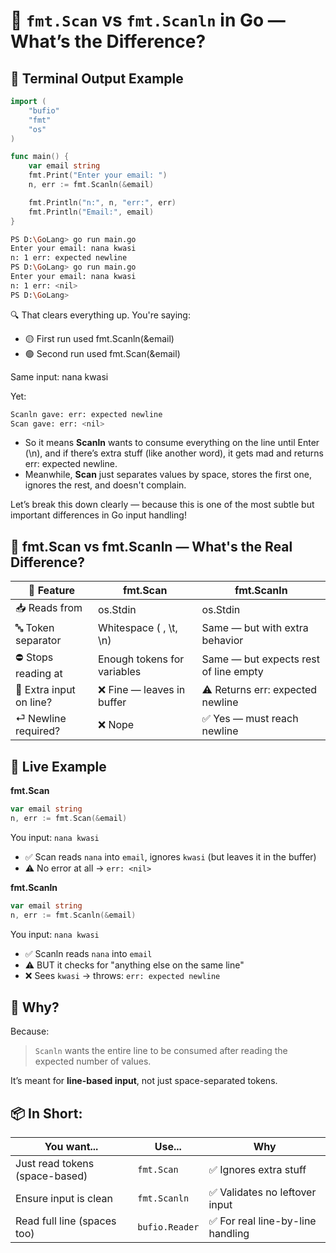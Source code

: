 # 🥊 `fmt.Scan` vs `fmt.Scanln` in Go — What’s the Difference?

## 📌 Terminal Output Example
```go
import (
	"bufio"
	"fmt"
	"os"
)

func main() {
	var email string
	fmt.Print("Enter your email: ")
	n, err := fmt.Scanln(&email)

	fmt.Println("n:", n, "err:", err)
	fmt.Println("Email:", email)
}
```

```sh
PS D:\GoLang> go run main.go
Enter your email: nana kwasi
n: 1 err: expected newline
PS D:\GoLang> go run main.go
Enter your email: nana kwasi
n: 1 err: <nil>
PS D:\GoLang>
```

🔍 That clears everything up. You're saying:
- 🟡 First run used fmt.Scanln(&email)
- 🟢 Second run used fmt.Scan(&email)

Same input: nana kwasi

Yet:
```sh
Scanln gave: err: expected newline
Scan gave: err: <nil>
```
- So it means **Scanln** wants to consume everything on the line until Enter (\n), and if there’s extra stuff (like another word), it gets mad and returns err: expected newline.
- Meanwhile, **Scan** just separates values by space, stores the first one, ignores the rest, and doesn't complain.


Let’s break this down clearly — because this is one of the most subtle but important differences in Go input handling!

## 🥊 fmt.Scan vs fmt.Scanln — What's the Real Difference?

| 🧩 Feature             | fmt.Scan                   | fmt.Scanln                          |
|------------------------|----------------------------|--------------------------------------|
| 📥 Reads from          | os.Stdin                   | os.Stdin                             |
| 🔤 Token separator     | Whitespace ( , \t, \n)     | Same — but with extra behavior       |
| ⛔ Stops reading at    | Enough tokens for variables | Same — but expects rest of line empty|
| 🚫 Extra input on line?| ❌ Fine — leaves in buffer  | ⚠️ Returns err: expected newline     |
| ⏎ Newline required?   | ❌ Nope                     | ✅ Yes — must reach newline          |

## 🧪 Live Example

**fmt.Scan**

```go
var email string
n, err := fmt.Scan(&email)
```

You input: `nana kwasi`

- ✅ Scan reads `nana` into `email`, ignores `kwasi` (but leaves it in the buffer)
- ⚠️ No error at all → `err: <nil>`

**fmt.Scanln**

```go
var email string
n, err := fmt.Scanln(&email)
```

You input: `nana kwasi`

- ✅ Scanln reads `nana` into `email`
- ⚠️ BUT it checks for "anything else on the same line"
- ❌ Sees `kwasi` → throws: `err: expected newline`

## 🧠 Why?

Because:

> `Scanln` wants the entire line to be consumed after reading the expected number of values.

It’s meant for **line-based input**, not just space-separated tokens.

## 📦 In Short:

| You want...                    | Use...         | Why                                |
|--------------------------------|----------------|-------------------------------------|
| Just read tokens (space-based) | `fmt.Scan`     | ✅ Ignores extra stuff              |
| Ensure input is clean          | `fmt.Scanln`   | ✅ Validates no leftover input      |
| Read full line (spaces too)    | `bufio.Reader` | ✅ For real line-by-line handling   |